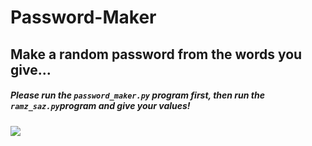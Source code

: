 # Password-Maker
## Make a random password from the words you give...


##### Please run the `password_maker.py` program first, then run the `ramz_saz.py`program and give your values!

![](http://s15.picofile.com/file/8408409484/2020_09_16_12_46_41.gif)
